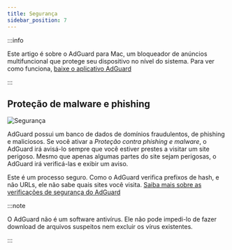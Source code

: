 ```yaml
---
title: Segurança
sidebar_position: 7
---
```


:::info

Este artigo é sobre o AdGuard para Mac, um bloqueador de anúncios multifuncional que protege seu dispositivo no nível do sistema. Para ver como funciona, [baixe o aplicativo AdGuard](https://agrd.io/download-kb-adblock)

:::

## Proteção de malware e phishing

![Segurança](https://cdn.adtidy.org/content/kb/ad_blocker/mac/security.png)

AdGuard possui um banco de dados de domínios fraudulentos, de phishing e maliciosos. Se você ativar a _Proteção contra phishing e malware_, o AdGuard irá avisá-lo sempre que você estiver prestes a visitar um site perigoso. Mesmo que apenas algumas partes do site sejam perigosas, o AdGuard irá verificá-las e exibir um aviso.

Este é um processo seguro. Como o AdGuard verifica prefixos de hash, e não URLs, ele não sabe quais sites você visita. [Saiba mais sobre as verificações de segurança do AdGuard](/general/browsing-security)

:::note

O AdGuard não é um software antivírus. Ele não pode impedi-lo de fazer download de arquivos suspeitos nem excluir os vírus existentes.

:::
